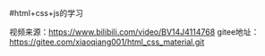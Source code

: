 #html+css+js的学习

视频来源：https://www.bilibili.com/video/BV14J4114768
gitee地址：https://gitee.com/xiaoqiang001/html_css_material.git
